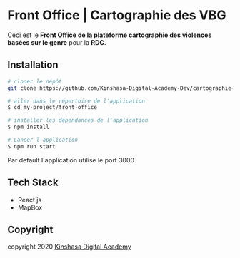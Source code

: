 # **Front Office | Cartographie des VBG**

Ceci est le **Front Office de la plateforme cartographie des violences basées sur le genre** pour la **RDC**.
## **Installation**

```bash
# cloner le dépôt
git clone https://github.com/Kinshasa-Digital-Academy-Dev/cartographie-vs-2.git

# aller dans le répertoire de l'application
$ cd my-project/front-office

# installer les dépendances de l'application 
$ npm install 

# Lancer l'application
$ npm run start 
```
Par default l'application utilise le port 3000.

## **Tech Stack**
- React js
- MapBox


## **Copyright**
copyright 2020 [Kinshasa Digital Academy](https://www.kinshasadigital.com/academy)
